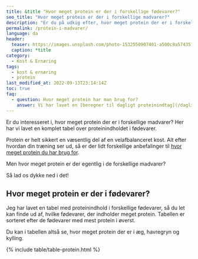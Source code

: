 ```yaml
---
title: &title "Hvor meget protein er der i forskellige fødevarer?"
seo_title: "Hvor meget protein er der i forskellige madvarer?"
description: "Er du på udkig efter, hvor meget protein der er i forskellige fødevarer? Så får du en komplet oversigt over de proteinholdige madvarer."
permalink: /protein-i-madvarer/
language: da
header:
  teaser: https://images.unsplash.com/photo-1532550907401-a500c9a57435?ixlib=rb-1.2.1&ixid=eyJhcHBfaWQiOjEyMDd9&auto=format&fit=crop&h=300&w=400&q=10
  caption: *title
category:
  - Kost & Ernæring
tags:
  - kost & ernæring
  - protein
last_modified_at: 2022-09-13T23:14:14Z
toc: true
faq:
  - question: Hvor meget protein har man brug for?
    answer: Vi har lavet en [beregner til dagligt proteinindtag](/dagligt-protein-indtagelse/), hvor vi går i dybden med det nødvendige proteinindtag for at få optimal effekt af din træning.
---
```


Er du interesseret i, hvor meget protein der er i forskellige madvarer? Her har vi lavet en komplet tabel over proteinindholdet i fødevarer.

Protein er helt sikkert en væsentlig del af en velafbalanceret kost. Alt efter hvordan din træning ser ud, så er der lidt forskellige anbefalinger til [hvor meget protein du har brug for](/dagligt-protein-indtagelse/).

Men hvor meget protein er der egentlig i de forskellige madvarer?

Så lad os dykke ned i det!

## Hvor meget protein er der i fødevarer?

Jeg har lavet en tabel med proteinindhold i forskellige fødevarer, så du let kan finde ud af, hvilke fødevarer, der indholder meget protein. Tabellen er sorteret efter de fødevarer med mest protein i øverst.

Du kan i tabellen altså se, hvor meget protein der er i æg, havregryn og kylling.

{% include table/table-protein.html %}
